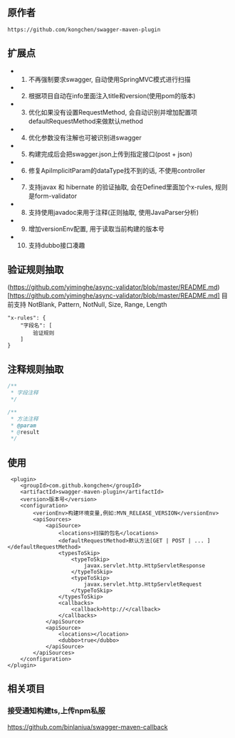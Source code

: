 ## 原作者
```
https://github.com/kongchen/swagger-maven-plugin
```

## 扩展点

* 1. 不再强制要求swagger, 自动使用SpringMVC模式进行扫描
* 2. 根据项目自动在info里面注入title和version(使用pom的版本)
* 3. 优化如果没有设置RequestMethod, 会自动识别并增加配置项defaultRequestMethod来做默认method
* 4. 优化参数没有注解也可被识别进swagger
* 5. 构建完成后会把swagger.json上传到指定接口(post + json)
* 6. 修复ApiImplicitParam的dataType找不到的话, 不使用controller
* 7. 支持javax 和 hibernate 的验证抽取, 会在Defined里面加个x-rules, 规则是form-validator
* 8. 支持使用javadoc来用于注释(正则抽取, 使用JavaParser分析)
* 9. 增加versionEnv配置, 用于读取当前构建的版本号
* 10. 支持dubbo接口凑趣

## 验证规则抽取

(https://github.com/yiminghe/async-validator/blob/master/README.md)[https://github.com/yiminghe/async-validator/blob/master/README.md]
目前支持 NotBlank, Pattern, NotNull, Size, Range, Length

```
"x-rules": {
    "字段名": [
        验证规则
    ]
}
```

## 注释规则抽取

```java
/**
 * 字段注释
 */

/**
 * 方法注释
 * @param
 * @result
 */
```


## 使用

```
 <plugin>
    <groupId>com.github.kongchen</groupId>
    <artifactId>swagger-maven-plugin</artifactId>
    <version>版本号</version>
    <configuration>
        <verionEnv>构建环境变量,例如:MVN_RELEASE_VERSION</versionEnv>
        <apiSources>
            <apiSource>
                <locations>扫描的包名</locations>
                <defaultRequestMethod>默认方法[GET | POST | ... ]</defaultRequestMethod>
                <typesToSkip>
                    <typeToSkip>
                        javax.servlet.http.HttpServletResponse
                    </typeToSkip>
                    <typeToSkip>
                        javax.servlet.http.HttpServletRequest
                    </typeToSkip>
                </typesToSkip>
                <callbacks>
                    <callback>http://</callback>
                </callbacks>
            </apiSource>
            <apiSource>
                <locations></location>
                <dubbo>true</dubbo>
            </apiSource>
        </apiSources>
    </configuration>
</plugin>
```


## 相关项目

### 接受通知构建ts,上传npm私服

https://github.com/binlaniua/swagger-maven-callback

